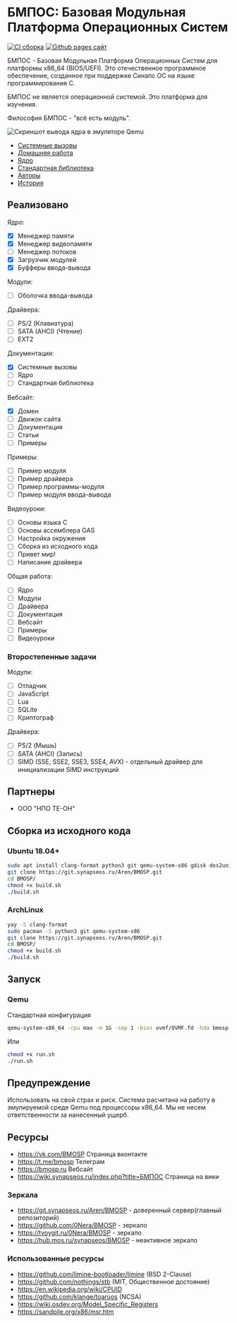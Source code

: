 # БМПОС: Базовая Модульная Платформа Операционных Систем

[![CI сборка](https://github.com/0Nera/BMOSP/actions/workflows/build.yml/badge.svg?branch=master)](https://github.com/0Nera/BMOSP/actions/workflows/build.yml)
[![Github pages сайт](https://github.com/0Nera/BMOSP/actions/workflows/pages/pages-build-deployment/badge.svg?branch=pages)](https://github.com/0Nera/BMOSP/actions/workflows/pages/pages-build-deployment)

БМПОС - Базовая Модульная Платформа Операционных Систем для платформы x86_64 (BIOS/UEFI). Это отечественное программное обеспечение, созданное при поддержке Синапс ОС на языке программирования C.

БМПОС не является операционной системой. Это платформа для изучения.

Философия БМПОС - "всё есть модуль".


![Скриншот вывода ядра в эмуляторе Qemu](https://git.synapseos.ru/Aren/BMOSP/raw/branch/pages/assets/0_0.1.943.png)


* [Системные вызовы](./API)
* [Домашняя работа](./HOMEWORK)
* [Ядро](./KERNEL)
* [Стандартная библиотека](./STD)
* [Авторы](./AUTHORS)
* [История](./HISTORY)

## Реализовано

Ядро:

* [x] Менеджер памяти
* [x] Менеджер видеопамяти
* [ ] Менеджер потоков
* [x] Загрузчик модулей
* [x] Буфферы ввода-вывода

Модули:

* [ ] Оболочка ввода-вывода

Драйвера:

* [ ] PS/2 (Клавиатура)
* [ ] SATA (AHCI) (Чтение)
* [ ] EXT2

Документация:

* [X] Системные вызовы
* [ ] Ядро
* [ ] Стандартная библиотека

Вебсайт:

* [X] Домен
* [ ] Движок сайта
* [ ] Документация
* [ ] Статьи
* [ ] Примеры

Примеры:

* [ ] Пример модуля
* [ ] Пример драйвера
* [ ] Пример программы-модуля
* [ ] Пример модуля ввода-вывода

Видеоуроки:

* [ ] Основы языка C
* [ ] Основы ассемблера GAS
* [ ] Настройка окружения
* [ ] Сборка из исходного кода
* [ ] Привет мир!
* [ ] Написание драйвера

Общая работа:

* [ ] Ядро
* [ ] Модули
* [ ] Драйвера
* [ ] Документация
* [ ] Вебсайт
* [ ] Примеры
* [ ] Видеоуроки

### Второстепенные задачи

Модули:

* [ ] Отладчик
* [ ] JavaScript
* [ ] Lua
* [ ] SQLite
* [ ] Криптограф

Драйвера:

* [ ] PS/2 (Мышь)
* [ ] SATA (AHCI) (Запись)
* [ ] SIMD (SSE, SSE2, SSE3, SSE4, AVX) - отдельный драйвер для инициализации SIMD инструкций

## Партнеры

* ООО "НПО ТЕ-ОН"

## Сборка из исходного кода

### Ubuntu 18.04+

```bash
sudo apt install clang-format python3 git qemu-system-x86 gdisk dos2unix
git clone https://git.synapseos.ru/Aren/BMOSP.git
cd BMOSP/
chmod +x build.sh
./build.sh
```

### ArchLinux

```bash
yay -S clang-format
sudo pacman -S python3 git qemu-system-x86
git clone https://git.synapseos.ru/Aren/BMOSP.git
cd BMOSP/
chmod +x build.sh
./build.sh
```

## Запуск

### Qemu

Стандартная конфигурация

```bash
qemu-system-x86_64 -cpu max -m 1G -smp 1 -bios ovmf/OVMF.fd -hda bmosp.hdd  -name "БМПОС"
```

Или

```bash
chmod +x run.sh
./run.sh
```

## Предупреждение

Использовать на свой страх и риск. Система расчитана на работу в эмулируемой среде Qemu под процессоры x86_64.
Мы не несем ответственности за нанесенный ущерб.

## Ресурсы

* <https://vk.com/BMOSP> Страница вконтакте
* <https://t.me/bmosp> Телеграм
* <https://bmosp.ru> Вебсайт
* <https://wiki.synapseos.ru/index.php?title=БМПОС> Страница на вики

### Зеркала

* <https://git.synapseos.ru/Aren/BMOSP> - доверенный сервер(главный репозиторий)
* <https://github.com/0Nera/BMOSP> - зеркало
* <https://tvoygit.ru/0Nera/BMOSP> - зеркало
* <https://hub.mos.ru/synapseos/BMOSP> - неактивное зеркало

### Использованные ресурсы

* <https://github.com/limine-bootloader/limine> (BSD 2-Clause)
* <https://github.com/nothings/stb> (MIT, Общественное достояние)
* <https://en.wikipedia.org/wiki/CPUID>
* <https://github.com/klange/toaruos> (NCSA)
* <https://wiki.osdev.org/Model_Specific_Registers>
* <https://sandpile.org/x86/msr.htm>
